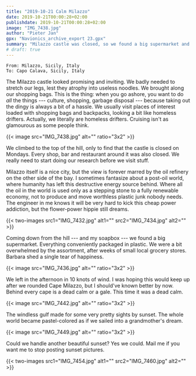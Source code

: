 ```yaml
---
title: "2019-10-21 Calm Milazzo"
date: 2019-10-21T00:00:28+02:00
publishdate: 2019-10-21T00:00:28+02:00
image: "IMG_7438.jpg"
author: "Pieter Jan"
gpx: "Navionics_archive_export 23.gpx"
summary: "Milazzo castle was closed, so we found a big supermarket and motor a bit in the right direction."
# draft: true
---
```


`From: Milazzo, Sicily, Italy`<br/>
`To: Capo Calava, Sicily, Italy`

The Milazzo castle looked promising and inviting. We badly needed to stretch our legs, lest they atrophy into useless noodles. We brought along our shopping bags. This is the thing: when you go ashore, you want to do _all_ the things --- culture, shopping, garbage disposal --- because taking out the dingy is always a bit of a hassle. We usually visit places of interest loaded with shopping bags and backpacks, looking a bit like homeless drifters. Actually, we literally are homeless drifters. Cruising isn't as glamourous as some people think.

{{< image src="IMG_7438.jpg" alt="" ratio="3x2" >}}

We climbed to the top of the hill, only to find that the castle is closed on Mondays. Every shop, bar and restaurant around it was also closed. We really need to start doing our research before we visit stuff.

Milazzo itself is a nice city, but the view is forever marred by the oil refinery on the other side of the bay. I sometimes fantasize about a post-oil world, where humanity has left this destructive energy source behind. Where all the oil in the world is used only as a stepping stone to a fully renewable economy, not to produce and move worthless plastic junk nobody needs. The engineer in me knows it will be very hard to kick this cheap power addiction, but the flower-power hippie still dreams.

{{< two-images src1="IMG_7432.jpg" alt1="" src2="IMG_7434.jpg" alt2="" >}}

Coming down from the hill --- and my soapbox --- we found a big supermarket. Everything conveniently packaged in plastic. We were a bit overwhelmed by the assortment, after weeks of small local grocery stores. Barbara shed a single tear of happiness.

{{< image src="IMG_7436.jpg" alt="" ratio="3x2" >}}

We left in the afternoon in 10 knots of wind. I was hoping this would keep up after we rounded Cape Milazzo, but I should've known better by now. Behind every cape is a dead calm or a gale. This time it was a dead calm.

{{< image src="IMG_7442.jpg" alt="" ratio="3x2" >}}

The windless gulf made for some very pretty sights by sunset. The whole world became pastel-colored as if we sailed into a grandmother's dream.

{{< image src="IMG_7449.jpg" alt="" ratio="3x2" >}}

Could we handle another beautiful sunset? Yes we could. <span class="email">Mail me</span> if you want me to stop posting sunset pictures.

{{< two-images src1="IMG_7454.jpg" alt1="" src2="IMG_7460.jpg" alt2="" >}}
